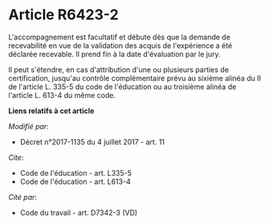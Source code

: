 # Article R6423-2

L'accompagnement est facultatif et débute dès que la demande de recevabilité en vue de la validation des acquis de
l'expérience a été déclarée recevable. Il prend fin à la date d'évaluation par le jury.

Il peut s'étendre, en cas d'attribution d'une ou plusieurs parties de certification, jusqu'au contrôle complémentaire prévu
au sixième alinéa du II de l'article L. 335-5 du code de l'éducation ou au troisième alinéa de l'article L. 613-4 du même
code.

**Liens relatifs à cet article**

_Modifié par_:

  - Décret n°2017-1135 du 4 juillet 2017 - art. 11

_Cite_:

  - Code de l'éducation - art. L335-5
  - Code de l'éducation - art. L613-4

_Cité par_:

  - Code du travail - art. D7342-3 (VD)
